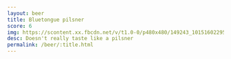 ```yaml
---
layout: beer
title: Bluetongue pilsner
score: 6
img: https://scontent.xx.fbcdn.net/v/t1.0-0/p480x480/149243_10151602295168745_1910196412_n.jpg?oh=709de1a2f54ed6cea82e52c484fcc441&oe=5924B8C7
desc: Doesn't really taste like a pilsner
permalink: /beer/:title.html
---
```


